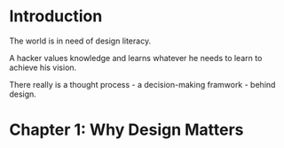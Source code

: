 # Introduction
The world is in need of design literacy. 

A hacker values knowledge and learns whatever he needs to learn to achieve his vision. 

There really is a thought process - a decision-making framwork - behind design. 

# Chapter 1: Why Design Matters
